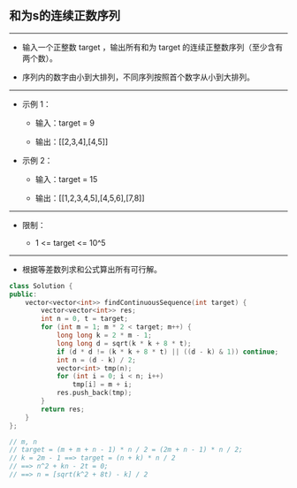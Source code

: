 ## 和为s的连续正数序列

--------------------

- 输入一个正整数 target ，输出所有和为 target 的连续正整数序列（至少含有两个数）。

- 序列内的数字由小到大排列，不同序列按照首个数字从小到大排列。

--------------------

- 示例 1：

    - 输入：target = 9

    - 输出：[[2,3,4],[4,5]]

- 示例 2：

    - 输入：target = 15

    - 输出：[[1,2,3,4,5],[4,5,6],[7,8]]

--------------------

- 限制：

    - 1 <= target <= 10^5

--------------------

- 根据等差数列求和公式算出所有可行解。

```cpp
class Solution {
public:
    vector<vector<int>> findContinuousSequence(int target) {
        vector<vector<int>> res;
        int n = 0, t = target;
        for (int m = 1; m * 2 < target; m++) {
            long long k = 2 * m - 1;
            long long d = sqrt(k * k + 8 * t);
            if (d * d != (k * k + 8 * t) || ((d - k) & 1)) continue;
            int n = (d - k) / 2;
            vector<int> tmp(n);
            for (int i = 0; i < n; i++)
                tmp[i] = m + i;
            res.push_back(tmp);
        }
        return res;
    }
};

// m, n
// target = (m + m + n - 1) * n / 2 = (2m + n - 1) * n / 2;
// k = 2m - 1 ==> target = (n + k) * n / 2
// ==> n^2 + kn - 2t = 0;
// ==> n = [sqrt(k^2 + 8t) - k] / 2
```